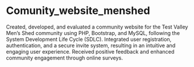 # Comunity_website_menshed

Created, developed, and evaluated a community website for the Test Valley Men’s Shed community using PHP, Bootstrap, and MySQL, following the System Development Life Cycle (SDLC). Integrated user registration, authentication, and a secure invite system, resulting in an intuitive and engaging user experience. Received positive feedback and enhanced community engagement through online surveys.
 
